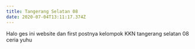 ```yaml
---
title: Tangerang Selatan 08
date: 2020-07-04T13:11:17.374Z
---
```

Halo ges ini website dan first postnya kelompok KKN tangerang selatan 08 ceria yuhu